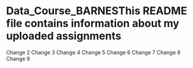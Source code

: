 # Data_Course_BARNESThis README file contains information about my uploaded assignments


Change 2
Change 3
Change 4
Change 5
Change 6
Change 7
Change 8
Change 9



